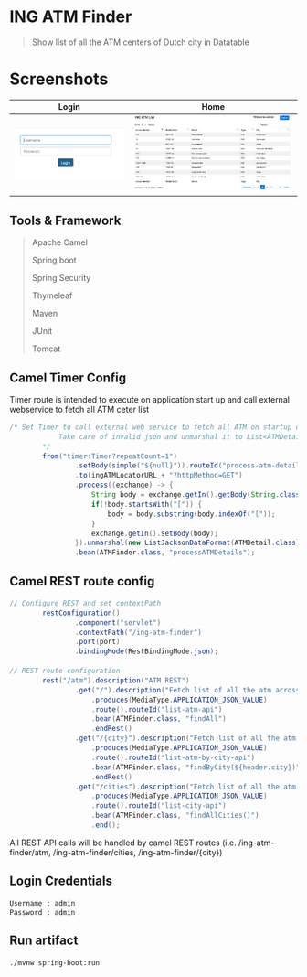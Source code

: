 # ING ATM Finder
> Show list of all the ATM centers of Dutch city in Datatable

# Screenshots
| Login  | Home |
| ------------- | ------------- |
| ![](login.png)  | ![](home.png)  |

## Tools & Framework
> Apache Camel
>
> Spring boot
>
>Spring Security
>
>Thymeleaf
>
>Maven
>
>JUnit
>
>Tomcat

## Camel Timer Config

Timer route is intended to execute on application start up and call external webservice to fetch all ATM ceter list

```java
/* Set Timer to call external web service to fetch all ATM on startup of the application
            Take care of invalid json and unmarshal it to List<ATMDetail>
        */
        from("timer:Timer?repeatCount=1")
                .setBody(simple("${null}")).routeId("process-atm-details-timer")
                .to(ingATMLocatorURL + "?httpMethod=GET")
                .process((exchange) -> {
                    String body = exchange.getIn().getBody(String.class);
                    if(!body.startsWith("[")) {
                        body = body.substring(body.indexOf("["));
                    }
                    exchange.getIn().setBody(body);
                }).unmarshal(new ListJacksonDataFormat(ATMDetail.class))
                .bean(ATMFinder.class, "processATMDetails");
```

## Camel REST route config

```java
// Configure REST and set contextPath
        restConfiguration()
                .component("servlet")
                .contextPath("/ing-atm-finder")
                .port(port)
                .bindingMode(RestBindingMode.json);

// REST route configuration
        rest("/atm").description("ATM REST")
                .get("/").description("Fetch list of all the atm across cities")
                    .produces(MediaType.APPLICATION_JSON_VALUE)
                    .route().routeId("list-atm-api")
                    .bean(ATMFinder.class, "findAll")
                    .endRest()
                .get("/{city}").description("Fetch list of all the atm for given city")
                    .produces(MediaType.APPLICATION_JSON_VALUE)
                    .route().routeId("list-atm-by-city-api")
                    .bean(ATMFinder.class, "findByCity(${header.city})")
                    .endRest()
                .get("/cities").description("Fetch list of all the atm cities of ING ATM")
                    .produces(MediaType.APPLICATION_JSON_VALUE)
                    .route().routeId("list-city-api")
                    .bean(ATMFinder.class, "findAllCities()")
                    .end();
```
All REST API calls will be handled by camel REST routes (i.e. /ing-atm-finder/atm, /ing-atm-finder/cities, /ing-atm-finder/{city})

## Login Credentials
```
Username : admin
Password : admin
```

## Run artifact

```
./mvnw spring-boot:run
```

